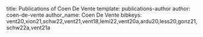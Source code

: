 title: Publications of Coen De Vente
template: publications-author
author: coen-de-vente
author_name: Coen De Vente
bibkeys: vent20,xion21,schw22,vent21,vent18,lemi22,vent20a,ardu20,less20,gonz21,schw22a,vent21a